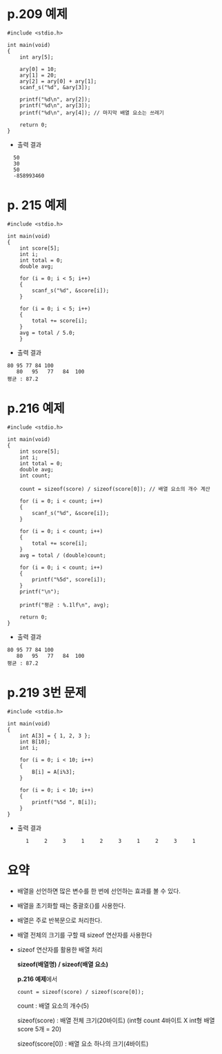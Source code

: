 # p.209 예제  

```
#include <stdio.h>

int main(void)
{
	int ary[5];

	ary[0] = 10;
	ary[1] = 20;
	ary[2] = ary[0] + ary[1];
	scanf_s("%d", &ary[3]);

	printf("%d\n", ary[2]);
	printf("%d\n", ary[3]);
	printf("%d\n", ary[4]); // 마지막 배열 요소는 쓰레기 

	return 0;
}
```

- 출력 결과
```
  50
  30
  50
  -858993460
```

# p. 215 예제 

```
#include <stdio.h>

int main(void)
{
	int score[5];
	int i;
	int total = 0;
	double avg;

	for (i = 0; i < 5; i++)
	{
		scanf_s("%d", &score[i]);
	}

	for (i = 0; i < 5; i++)
	{
		total += score[i];
	}
	avg = total / 5.0;
	}
```

- 출력 결과
```
80 95 77 84 100
   80   95   77   84  100
평균 : 87.2
```

# p.216 예제 

```
#include <stdio.h>

int main(void)
{
	int score[5];
	int i;
	int total = 0;
	double avg;
	int count;

	count = sizeof(score) / sizeof(score[0]); // 배열 요소의 개수 계산

	for (i = 0; i < count; i++)
	{
		scanf_s("%d", &score[i]);
	}
	
	for (i = 0; i < count; i++)
	{
		total += score[i];
	}
	avg = total / (double)count;

	for (i = 0; i < count; i++)
	{
		printf("%5d", score[i]);
	}
	printf("\n");

	printf("평균 : %.1lf\n", avg);

	return 0;
}
```

- 출력 결과
```
80 95 77 84 100
   80   95   77   84  100
평균 : 87.2
```

# p.219 3번 문제

```
#include <stdio.h>

int main(void)
{
	int A[3] = { 1, 2, 3 };
	int B[10];
	int i;

	for (i = 0; i < 10; i++)
	{
		B[i] = A[i%3];
	}
	
	for (i = 0; i < 10; i++)
	{
		printf("%5d ", B[i]);
	}
}
```

- 출력 결과
```
      1     2     3     1     2     3     1     2     3     1
```



# 요약

- 배열을 선언하면 많은 변수를 한 번에 선언하는 효과를 볼 수 있다.

- 배열을 초기화할 때는 중괄호{}를 사용한다.

- 배열은 주로 반복문으로 처리한다.

- 배열 전체의 크기를 구할 때 sizeof 연산자를 사용한다

- sizeof 연산자를 활용한 배열 처리

  **sizeof(배열명) / sizeof(배열 요소)**

  **p.216 예제**에서

  ```
  count = sizeof(score) / sizeof(score[0]);
  ```

  count : 배열 요소의 개수(5)

  sizeof(score) : 배열 전체 크기(20바이트) (int형 count 4바이트 X int형 배열 score 5개 = 20)

  sizeof(score[0]) : 배열 요소 하나의 크기(4바이트)

  
